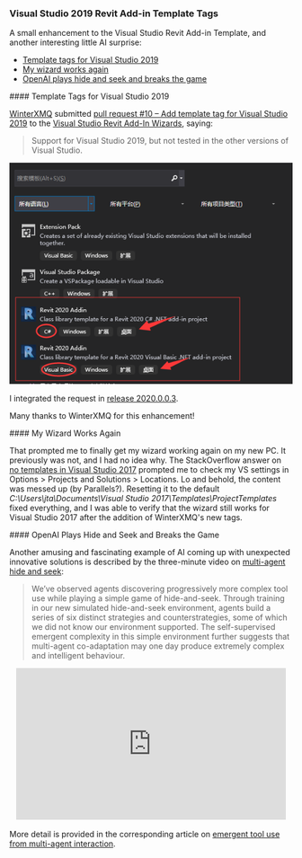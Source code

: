 <head>
<meta http-equiv="Content-Type" content="text/html; charset=utf-8">
<link rel="stylesheet" type="text/css" href="bc.css">
<script src="https://cdn.rawgit.com/google/code-prettify/master/loader/run_prettify.js" type="text/javascript"></script>
<script async src="https://platform.twitter.com/widgets.js" charset="utf-8"></script>
</head>

<!---


twitter:

Visual Studio 2019 tags for the #RevitAPI add-in wizard template @AutodeskForge @AutodeskRevit #bim #DynamoBim #ForgeDevCon http://bit.ly/vs2019wizard

A small enhancement to the Visual Studio Revit Add-in Template, and another interesting little AI surprise
&ndash; Template tags for Visual Studio 2019
&ndash; My wizard works again
&ndash; OpenAI plays hide and seek and breaks the game...

linkedin:

Visual Studio 2019 tags for the #RevitAPI add-in wizard template

http://bit.ly/vs2019wizard

A small enhancement to the Visual Studio Revit Add-in Template, and another interesting little AI surprise:

- Template tags for Visual Studio 2019
- My wizard works again
- OpenAI plays hide and seek and breaks the game...

#bim #DynamoBim #ForgeDevCon #Revit #API #IFC #SDK #AI #VisualStudio #Autodesk #AEC #adsk

the [Revit API discussion forum](http://forums.autodesk.com/t5/revit-api-forum/bd-p/160) thread

<p style="font-size: 80%; font-style:italic"></p>

-->

### Visual Studio 2019 Revit Add-in Template Tags

A small enhancement to the Visual Studio Revit Add-in Template, and another interesting little AI surprise:

- [Template tags for Visual Studio 2019](#2)
- [My wizard works again](#3)
- [OpenAI plays hide and seek and breaks the game](#4)

####<a name="2"></a> Template Tags for Visual Studio 2019

[WinterXMQ](https://github.com/WinterXMQ) submitted 
[pull request #10 &ndash; Add template tag for Visual Studio 2019](https://github.com/jeremytammik/VisualStudioRevitAddinWizard/pull/10) to 
the [Visual Studio Revit Add-In Wizards](https://thebuildingcoder.typepad.com/blog/about-the-author.html#5.20), saying:
> Support for Visual Studio 2019, but not tested in the other versions of Visual Studio.

<center>
<img src="img/winterxmq_wizard_tags.png" alt="Template Tags for Visual Studio 2019" width="595">
</center>

I integrated the request in [release 2020.0.0.3](https://github.com/jeremytammik/VisualStudioRevitAddinWizard/releases/tag/2020.0.0.3).

Many thanks to WinterXMQ for this enhancement!

####<a name="3"></a> My Wizard Works Again

That prompted me to finally get my wizard working again on my new PC.
It previously was not, and I had no idea why.
The StackOverflow answer on [no templates in Visual Studio 2017](https://stackoverflow.com/questions/41189398/no-templates-in-visual-studio-2017) prompted me to check my VS settings in Options &gt; Projects and Solutions &gt; Locations.
Lo and behold, the content was messed up (by Parallels?).
Resetting it to the default *C:\Users\jta\Documents\Visual Studio 2017\Templates\ProjectTemplates* fixed everything, and I was able to verify that the wizard still works for Visual Studio 2017 after the addition of WinterXMQ's new tags.

####<a name="4"></a> OpenAI Plays Hide and Seek and Breaks the Game
  
Another amusing and fascinating example of AI coming up with unexpected innovative solutions is described by the three-minute video
on [multi-agent hide and seek](https://youtu.be/kopoLzvh5jY):

> We’ve observed agents discovering progressively more complex tool use while playing a simple game of hide-and-seek.
Through training in our new simulated hide-and-seek environment, agents build a series of six distinct strategies and counterstrategies, some of which we did not know our environment supported.
The self-supervised emergent complexity in this simple environment further suggests that multi-agent co-adaptation may one day produce extremely complex and intelligent behaviour.

<center>
<iframe width="480" height="270" src="https://www.youtube.com/embed/kopoLzvh5jY" frameborder="0" allow="accelerometer; autoplay; encrypted-media; gyroscope; picture-in-picture" allowfullscreen></iframe>
</center>

More detail is provided in the corresponding article
on [emergent tool use from multi-agent interaction](https://openai.com/blog/emergent-tool-use).

<!--
<center>
<img src="img/ai_hide_and_seek.png" alt="AI hide and seek" width="443">
</center>
-->
